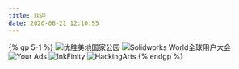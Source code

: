 ```yaml
---
title: 欢迎
date: 2020-06-21 12:10:55
---
```

{% gp 5-1 %}
![优胜美地国家公园](https://s1.ax1x.com/2020/06/21/N39hm6.jpg)
![Solidworks World全球用户大会](https://s1.ax1x.com/2020/06/21/N39WOx.jpg)
![Your Ads](https://s1.ax1x.com/2020/06/21/N395TO.png)
![InkFinity](https://s1.ax1x.com/2020/06/21/N39R61.jpg)
![HackingArts](https://s1.ax1x.com/2020/06/21/N3940K.jpg)
{% endgp %}